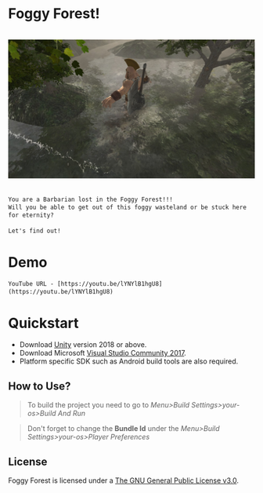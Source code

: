 # Foggy Forest!

<p align="center">
  <br>
  <img src="Barbarian.jpg" alt="logo of Unity">
  <br>
  <br>
</p>

    You are a Barbarian lost in the Foggy Forest!!! 
    Will you be able to get out of this foggy wasteland or be stuck here for eternity?
    
    Let's find out!

# Demo
    YouTube URL - [https://youtu.be/lYNYlB1hgU8](https://youtu.be/lYNYlB1hgU8)

# Quickstart
- Download [Unity](https://unity3d.com/get-unity/download/archive) version 2018 or above.
- Download Microsoft [Visual Studio Community 2017](https://visualstudio.microsoft.com/).
- Platform specific SDK such as Android build tools are also required.

## How to Use?
> To build the project you need to go to *Menu>Build Settings>your-os>Build And Run*

> Don't forget to change the **Bundle Id** under the *Menu>Build Settings>your-os>Player Preferences*

## License
Foggy Forest is licensed under a [The GNU General Public License v3.0](https://www.gnu.org/licenses/gpl-3.0.en.html).
